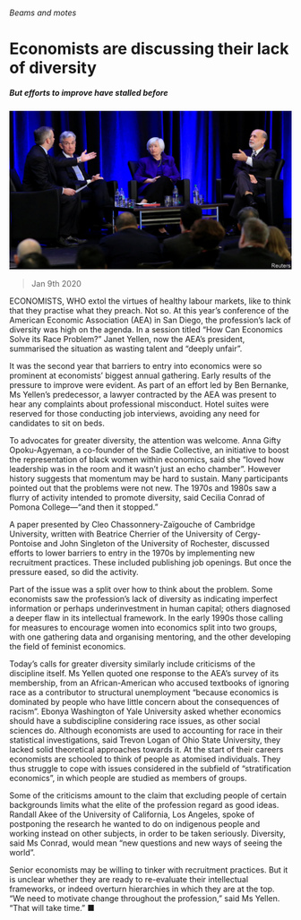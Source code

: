 ###### Beams and motes

# Economists are discussing their lack of diversity 

##### But efforts to improve have stalled before 

![image](images/20200111_FNP504.jpg) 

> Jan 9th 2020 

ECONOMISTS, WHO extol the virtues of healthy labour markets, like to think that they practise what they preach. Not so. At this year’s conference of the American Economic Association (AEA) in San Diego, the profession’s lack of diversity was high on the agenda. In a session titled “How Can Economics Solve its Race Problem?” Janet Yellen, now the AEA’s president, summarised the situation as wasting talent and “deeply unfair”.

It was the second year that barriers to entry into economics were so prominent at economists’ biggest annual gathering. Early results of the pressure to improve were evident. As part of an effort led by Ben Bernanke, Ms Yellen’s predecessor, a lawyer contracted by the AEA was present to hear any complaints about professional misconduct. Hotel suites were reserved for those conducting job interviews, avoiding any need for candidates to sit on beds.


To advocates for greater diversity, the attention was welcome. Anna Gifty Opoku-Agyeman, a co-founder of the Sadie Collective, an initiative to boost the representation of black women within economics, said she “loved how leadership was in the room and it wasn’t just an echo chamber”. However history suggests that momentum may be hard to sustain. Many participants pointed out that the problems were not new. The 1970s and 1980s saw a flurry of activity intended to promote diversity, said Cecilia Conrad of Pomona College—“and then it stopped.”

A paper presented by Cleo Chassonnery-Zaïgouche of Cambridge University, written with Beatrice Cherrier of the University of Cergy-Pontoise and John Singleton of the University of Rochester, discussed efforts to lower barriers to entry in the 1970s by implementing new recruitment practices. These included publishing job openings. But once the pressure eased, so did the activity.

Part of the issue was a split over how to think about the problem. Some economists saw the profession’s lack of diversity as indicating imperfect information or perhaps underinvestment in human capital; others diagnosed a deeper flaw in its intellectual framework. In the early 1990s those calling for measures to encourage women into economics split into two groups, with one gathering data and organising mentoring, and the other developing the field of feminist economics.

Today’s calls for greater diversity similarly include criticisms of the discipline itself. Ms Yellen quoted one response to the AEA’s survey of its membership, from an African-American who accused textbooks of ignoring race as a contributor to structural unemployment “because economics is dominated by people who have little concern about the consequences of racism”. Ebonya Washington of Yale University asked whether economics should have a subdiscipline considering race issues, as other social sciences do. Although economists are used to accounting for race in their statistical investigations, said Trevon Logan of Ohio State University, they lacked solid theoretical approaches towards it. At the start of their careers economists are schooled to think of people as atomised individuals. They thus struggle to cope with issues considered in the subfield of “stratification economics”, in which people are studied as members of groups.

Some of the criticisms amount to the claim that excluding people of certain backgrounds limits what the elite of the profession regard as good ideas. Randall Akee of the University of California, Los Angeles, spoke of postponing the research he wanted to do on indigenous people and working instead on other subjects, in order to be taken seriously. Diversity, said Ms Conrad, would mean “new questions and new ways of seeing the world”.

Senior economists may be willing to tinker with recruitment practices. But it is unclear whether they are ready to re-evaluate their intellectual frameworks, or indeed overturn hierarchies in which they are at the top. “We need to motivate change throughout the profession,” said Ms Yellen. “That will take time.” ■

